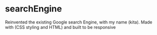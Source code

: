 # searchEngine
Reinvented the existing Google search Engine, with my name (kita).
Made with (CSS styling and HTML) and built to be responsive
